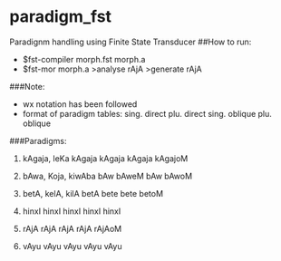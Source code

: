 # paradigm_fst
Paradignm handling using Finite State Transducer
##How to run:
- $fst-compiler morph.fst morph.a
- $fst-mor morph.a
        >analyse rAjA
        >generate rAjA<Noun><singular><direct>

###Note:
 - wx notation has been followed
 - format of paradigm tables:
        sing. direct    plu. direct
        sing. oblique   plu. oblique

###Paradigms:

1. kAgaja, leKa
        kAgaja  kAgaja
        kAgaja  kAgajoM

2. bAwa, Koja, kiwAba
        bAw     bAweM
        bAw     bAwoM

3. betA, kelA, kilA
        betA    bete
        bete    betoM

4. hinxI
        hinxI   hinxI
        hinxI   hinxI

5. rAjA
        rAjA    rAjA
        rAjA    rAjAoM

6. vAyu
        vAyu    vAyu
        vAyu    vAyu

